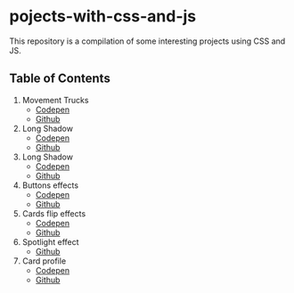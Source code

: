 # pojects-with-css-and-js

This repository is a compilation of some interesting projects using CSS and JS.

## Table of Contents

1. Movement Trucks
    - [Codepen](https://codepen.io/HenryZarza/full/JBjOzz/)
    - [Github](https://github.com/henryzarza/pojects-with-css-and-js/tree/master/movement_trucks)
2. Long Shadow
    - [Codepen](https://codepen.io/HenryZarza/full/yqypNp/)
    - [Github](https://github.com/henryzarza/projects-with-css-and-js/tree/master/long-shadow)
3. Long Shadow
    - [Codepen](https://codepen.io/HenryZarza/full/wxaXEE/)
    - [Github](https://github.com/henryzarza/projects-with-css-and-js/tree/master/splash-transition)
4. Buttons effects
    - [Codepen](https://codepen.io/HenryZarza/full/gjPeZB/)
    - [Github](https://github.com/henryzarza/projects-with-css-and-js/tree/master/buttons-effects)
5. Cards flip effects
    - [Codepen](https://codepen.io/HenryZarza/full/BPzNpj/)
    - [Github](https://github.com/henryzarza/projects-with-css-and-js/tree/master/cards-flip)
6. Spotlight effect
    - [Github](https://github.com/henryzarza/projects-with-css-and-js/tree/master/spotlight-effect)
7. Card profile
    - [Codepen](https://codepen.io/HenryZarza/full/oMBLPr/)
    - [Github](https://github.com/henryzarza/projects-with-css-and-js/tree/master/card-profile)
